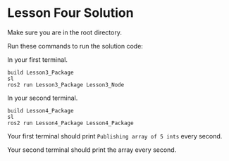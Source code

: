 # Lesson Four Solution

Make sure you are in the root directory.

Run these commands to run the solution code:

In your first terminal.

```
build Lesson3_Package
sl
ros2 run Lesson3_Package Lesson3_Node
```

In your second terminal.

```
build Lesson4_Package
sl
ros2 run Lesson4_Package Lesson4_Package
```

Your first terminal should print `Publishing array of 5 ints` every second.

Your second terminal should print the array every second.
